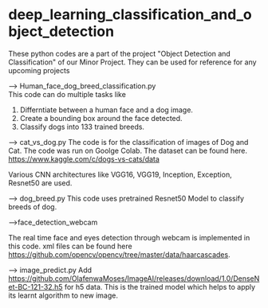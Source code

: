 # deep_learning_classification_and_object_detection
These  python codes are a part of the project  "Object Detection and Classification" of our Minor Project. They can be used for reference for any upcoming projects


--> Human_face_dog_breed_classification.py  
This code can do multiple tasks like
1. Differntiate between a human face and a dog image.
2. Create a bounding box around the face detected.
3. Classify dogs into 133 trained breeds.


--> cat_vs_dog.py
The code is for the classification of images of Dog and Cat.
The code was run on Goolge Colab. The dataset can be found here.
https://www.kaggle.com/c/dogs-vs-cats/data

Various CNN architectures like 
VGG16,   VGG19,   Inception,   Exception,    Resnet50  are used.


--> dog_breed.py
This code uses pretrained Resnet50 Model to classify breeds of dog.

-->face_detection_webcam

The real time face and eyes detection through webcam is implemented in this code. 
xml files can be found here
https://github.com/opencv/opencv/tree/master/data/haarcascades.

--> image_predict.py
Add  https://github.com/OlafenwaMoses/ImageAI/releases/download/1.0/DenseNet-BC-121-32.h5
for h5 data. This is the trained model which helps to apply its learnt algorithm to new image.

